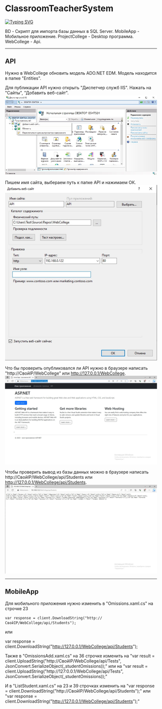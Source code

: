 # ClassroomTeacherSystem

[![Typing SVG](https://readme-typing-svg.herokuapp.com?color=%2336BCF7&lines=Classroom+Teacher+System)](https://git.io/typing-svg)

BD - Скрипт для импорта базы данных в SQL Server.
MobileApp - Мобильное приложение.
ProjectCollege - Desktop программа.
WebCollege - Api.
***
<h2>API</h2>

Нужно в WebCollege обновить модель ADO.NET EDM. Модель находится в папке "Entities".

Для публикации API нужно открыть "Диспетчер служб IIS".
Нажать на "Сайты", "Добавить веб-сайт". 
![alt tag](https://github.com/lesnovartem/Image/blob/main/Image_1.jpg?raw=true)

Пишем имя сайта, выбераем путь к папке API и нажимаем ОК. 
![alt tag](https://github.com/lesnovartem/Image/blob/main/Image_2.jpg?raw=true)

Что бы проверить опубликовался ли API нужно в браузере написать "http://СвойIP/WebCollege" или http://127.0.0.1/WebCollege.
![alt tag](https://github.com/lesnovartem/Image/blob/main/Image_3.jpg?raw=true)

Чтобы проверить вывод из базы данных можно в браузере написать http://СвойIP/WebCollege/api/Students или http://127.0.0.1/WebCollege/api/Students.
![alt tag](https://github.com/lesnovartem/Image/blob/main/Image_4.jpg?raw=true)
***
<h2>MobileApp</h2>

Для мобильного приложения нужно изменить в "Omissions.xaml.cs" на строчке 23 

```
var response = client.DownloadString("http://СвойIP/WebCollege/api/Students");
```

или

var response = client.DownloadString("http://127.0.0.1/WebCollege/api/Students");

Также в "OmissionsAdd.xaml.cs" на 36 строчке изменить на "var result = client.UploadString("http://СвойIP/WebCollege/api/Tests", JsonConvert.SerializeObject(_studentOmissions));" или на "var result = client.UploadString("http://127:0.0.1/WebCollege/api/Tests", JsonConvert.SerializeObject(_studentOmissions));"

И в "ListStudent.xaml.cs" на 23 и 39 строчках изменить на "var response = client.DownloadString("http://СвойIP/WebCollege/api/Students");" или "var response = client.DownloadString("http://127.0.0.1/WebCollege/api/Students");"
